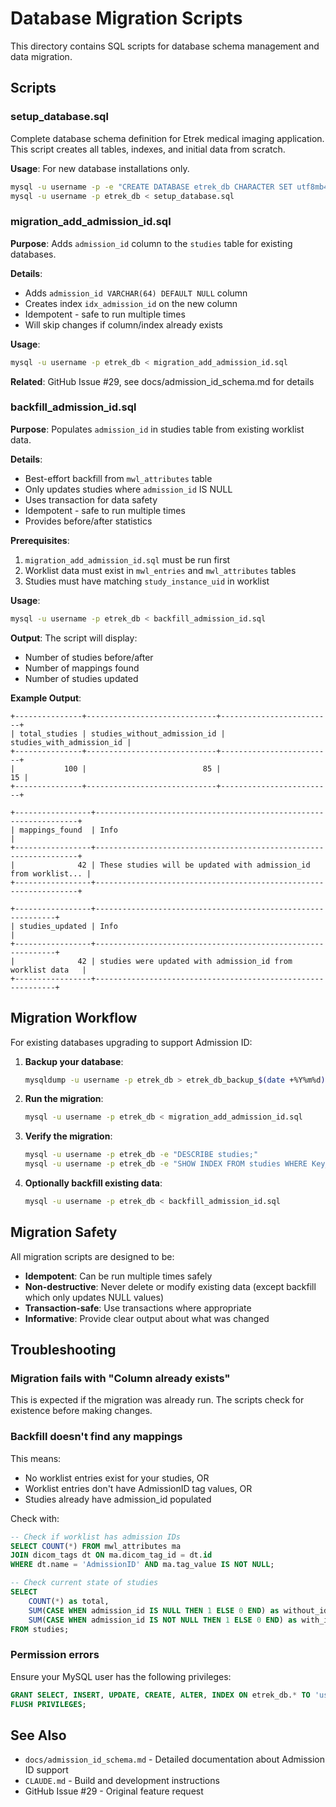 # Database Migration Scripts

This directory contains SQL scripts for database schema management and data migration.

## Scripts

### setup_database.sql

Complete database schema definition for Etrek medical imaging application. This script creates all tables, indexes, and initial data from scratch.

**Usage**: For new database installations only.

```bash
mysql -u username -p -e "CREATE DATABASE etrek_db CHARACTER SET utf8mb4 COLLATE utf8mb4_unicode_ci;"
mysql -u username -p etrek_db < setup_database.sql
```

### migration_add_admission_id.sql

**Purpose**: Adds `admission_id` column to the `studies` table for existing databases.

**Details**:
- Adds `admission_id VARCHAR(64) DEFAULT NULL` column
- Creates index `idx_admission_id` on the new column
- Idempotent - safe to run multiple times
- Will skip changes if column/index already exists

**Usage**:
```bash
mysql -u username -p etrek_db < migration_add_admission_id.sql
```

**Related**: GitHub Issue #29, see docs/admission_id_schema.md for details

### backfill_admission_id.sql

**Purpose**: Populates `admission_id` in studies table from existing worklist data.

**Details**:
- Best-effort backfill from `mwl_attributes` table
- Only updates studies where `admission_id` IS NULL
- Uses transaction for data safety
- Idempotent - safe to run multiple times
- Provides before/after statistics

**Prerequisites**:
1. `migration_add_admission_id.sql` must be run first
2. Worklist data must exist in `mwl_entries` and `mwl_attributes` tables
3. Studies must have matching `study_instance_uid` in worklist

**Usage**:
```bash
mysql -u username -p etrek_db < backfill_admission_id.sql
```

**Output**: The script will display:
- Number of studies before/after
- Number of mappings found
- Number of studies updated

**Example Output**:
```
+---------------+-----------------------------+-------------------------+
| total_studies | studies_without_admission_id | studies_with_admission_id |
+---------------+-----------------------------+-------------------------+
|           100 |                          85 |                      15 |
+---------------+-----------------------------+-------------------------+

+-----------------+------------------------------------------------------------------+
| mappings_found  | Info                                                             |
+-----------------+------------------------------------------------------------------+
|              42 | These studies will be updated with admission_id from worklist... |
+-----------------+------------------------------------------------------------------+

+-----------------+-------------------------------------------------------------+
| studies_updated | Info                                                        |
+-----------------+-------------------------------------------------------------+
|              42 | studies were updated with admission_id from worklist data   |
+-----------------+-------------------------------------------------------------+
```

## Migration Workflow

For existing databases upgrading to support Admission ID:

1. **Backup your database**:
   ```bash
   mysqldump -u username -p etrek_db > etrek_db_backup_$(date +%Y%m%d).sql
   ```

2. **Run the migration**:
   ```bash
   mysql -u username -p etrek_db < migration_add_admission_id.sql
   ```

3. **Verify the migration**:
   ```bash
   mysql -u username -p etrek_db -e "DESCRIBE studies;"
   mysql -u username -p etrek_db -e "SHOW INDEX FROM studies WHERE Key_name='idx_admission_id';"
   ```

4. **Optionally backfill existing data**:
   ```bash
   mysql -u username -p etrek_db < backfill_admission_id.sql
   ```

## Migration Safety

All migration scripts are designed to be:
- **Idempotent**: Can be run multiple times safely
- **Non-destructive**: Never delete or modify existing data (except backfill which only updates NULL values)
- **Transaction-safe**: Use transactions where appropriate
- **Informative**: Provide clear output about what was changed

## Troubleshooting

### Migration fails with "Column already exists"

This is expected if the migration was already run. The scripts check for existence before making changes.

### Backfill doesn't find any mappings

This means:
- No worklist entries exist for your studies, OR
- Worklist entries don't have AdmissionID tag values, OR
- Studies already have admission_id populated

Check with:
```sql
-- Check if worklist has admission IDs
SELECT COUNT(*) FROM mwl_attributes ma
JOIN dicom_tags dt ON ma.dicom_tag_id = dt.id
WHERE dt.name = 'AdmissionID' AND ma.tag_value IS NOT NULL;

-- Check current state of studies
SELECT 
    COUNT(*) as total,
    SUM(CASE WHEN admission_id IS NULL THEN 1 ELSE 0 END) as without_id,
    SUM(CASE WHEN admission_id IS NOT NULL THEN 1 ELSE 0 END) as with_id
FROM studies;
```

### Permission errors

Ensure your MySQL user has the following privileges:
```sql
GRANT SELECT, INSERT, UPDATE, CREATE, ALTER, INDEX ON etrek_db.* TO 'username'@'localhost';
FLUSH PRIVILEGES;
```

## See Also

- `docs/admission_id_schema.md` - Detailed documentation about Admission ID support
- `CLAUDE.md` - Build and development instructions
- GitHub Issue #29 - Original feature request
